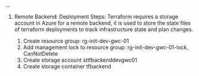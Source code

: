 ...


1. Remote Backend: Deployment Steps:
Terraform requires a storage account in Azure for a remote backend, it is used to store the state files of terraform deployments to track infrastructure state and plan changes.

    1. Create resource group: rg-init-dev-gwc-01
    2. Add management lock to resource group: rg-init-dev-gwc-01-lock, CanNotDelete
    3. Create storage account sttfbackenddevgwc01
    4. Create storage container tfbackend